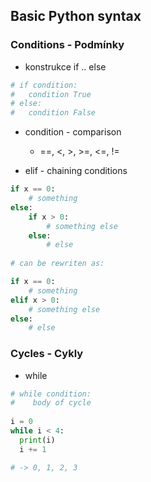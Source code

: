 ## Basic Python syntax

### Conditions - Podmínky

- konstrukce if .. else
``` python
# if condition:
#   condition True
# else:
#   condition False
```
- condition - comparison
  - ==, <, >, >=, <=, !=

- elif - chaining conditions
``` python
if x == 0:
    # something
else:
    if x > 0:
        # something else
    else:
        # else
        
# can be rewriten as:

if x == 0:
    # something
elif x > 0:
    # something else
else:
    # else
```

### Cycles - Cykly
- while
``` python
# while condition:
#    body of cycle
 
i = 0
while i < 4:
  print(i)
  i += 1

# -> 0, 1, 2, 3
```
